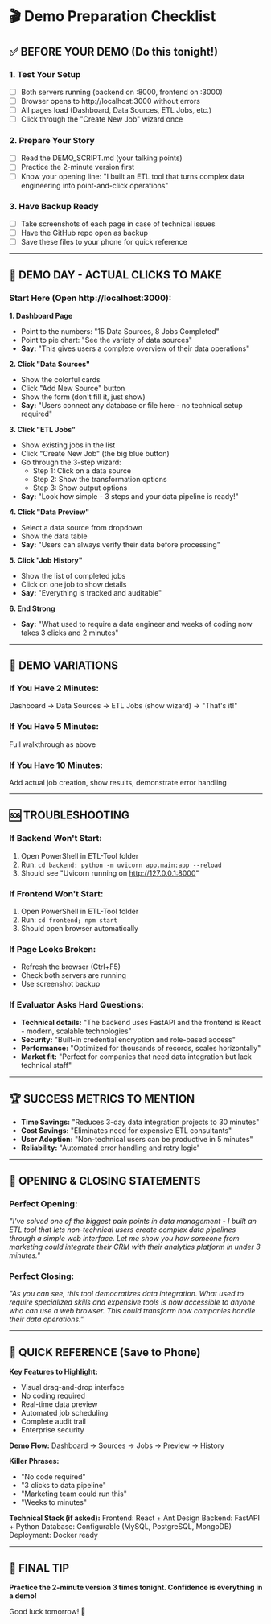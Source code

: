 # 🎬 Demo Preparation Checklist

## ✅ BEFORE YOUR DEMO (Do this tonight!)

### 1. Test Your Setup
- [ ] Both servers running (backend on :8000, frontend on :3000)
- [ ] Browser opens to http://localhost:3000 without errors
- [ ] All pages load (Dashboard, Data Sources, ETL Jobs, etc.)
- [ ] Click through the "Create New Job" wizard once

### 2. Prepare Your Story
- [ ] Read the DEMO_SCRIPT.md (your talking points)
- [ ] Practice the 2-minute version first
- [ ] Know your opening line: "I built an ETL tool that turns complex data engineering into point-and-click operations"

### 3. Have Backup Ready
- [ ] Take screenshots of each page in case of technical issues
- [ ] Have the GitHub repo open as backup
- [ ] Save these files to your phone for quick reference

---

## 🎯 DEMO DAY - ACTUAL CLICKS TO MAKE

### Start Here (Open http://localhost:3000):

**1. Dashboard Page** 
- Point to the numbers: "15 Data Sources, 8 Jobs Completed"
- Point to pie chart: "See the variety of data sources"
- **Say:** "This gives users a complete overview of their data operations"

**2. Click "Data Sources"**
- Show the colorful cards
- Click "Add New Source" button
- Show the form (don't fill it, just show)
- **Say:** "Users connect any database or file here - no technical setup required"

**3. Click "ETL Jobs"** 
- Show existing jobs in the list
- Click "Create New Job" (the big blue button)
- Go through the 3-step wizard:
  - Step 1: Click on a data source
  - Step 2: Show the transformation options
  - Step 3: Show output options
- **Say:** "Look how simple - 3 steps and your data pipeline is ready!"

**4. Click "Data Preview"**
- Select a data source from dropdown
- Show the data table
- **Say:** "Users can always verify their data before processing"

**5. Click "Job History"**
- Show the list of completed jobs
- Click on one job to show details
- **Say:** "Everything is tracked and auditable"

**6. End Strong**
- **Say:** "What used to require a data engineer and weeks of coding now takes 3 clicks and 2 minutes"

---

## 🎪 DEMO VARIATIONS

### If You Have 2 Minutes:
Dashboard → Data Sources → ETL Jobs (show wizard) → "That's it!"

### If You Have 5 Minutes:
Full walkthrough as above

### If You Have 10 Minutes:
Add actual job creation, show results, demonstrate error handling

---

## 🆘 TROUBLESHOOTING

### If Backend Won't Start:
1. Open PowerShell in ETL-Tool folder
2. Run: `cd backend; python -m uvicorn app.main:app --reload`
3. Should see "Uvicorn running on http://127.0.0.1:8000"

### If Frontend Won't Start:
1. Open PowerShell in ETL-Tool folder  
2. Run: `cd frontend; npm start`
3. Should open browser automatically

### If Page Looks Broken:
- Refresh the browser (Ctrl+F5)
- Check both servers are running
- Use screenshot backup

### If Evaluator Asks Hard Questions:
- **Technical details:** "The backend uses FastAPI and the frontend is React - modern, scalable technologies"
- **Security:** "Built-in credential encryption and role-based access"
- **Performance:** "Optimized for thousands of records, scales horizontally"
- **Market fit:** "Perfect for companies that need data integration but lack technical staff"

---

## 🏆 SUCCESS METRICS TO MENTION

- **Time Savings:** "Reduces 3-day data integration projects to 30 minutes"
- **Cost Savings:** "Eliminates need for expensive ETL consultants"  
- **User Adoption:** "Non-technical users can be productive in 5 minutes"
- **Reliability:** "Automated error handling and retry logic"

---

## 🎤 OPENING & CLOSING STATEMENTS

### Perfect Opening:
*"I've solved one of the biggest pain points in data management - I built an ETL tool that lets non-technical users create complex data pipelines through a simple web interface. Let me show you how someone from marketing could integrate their CRM with their analytics platform in under 3 minutes."*

### Perfect Closing:  
*"As you can see, this tool democratizes data integration. What used to require specialized skills and expensive tools is now accessible to anyone who can use a web browser. This could transform how companies handle their data operations."*

---

## 📱 QUICK REFERENCE (Save to Phone)

**Key Features to Highlight:**
- Visual drag-and-drop interface
- No coding required
- Real-time data preview
- Automated job scheduling  
- Complete audit trail
- Enterprise security

**Demo Flow:**
Dashboard → Sources → Jobs → Preview → History

**Killer Phrases:**
- "No code required"
- "3 clicks to data pipeline"
- "Marketing team could run this"
- "Weeks to minutes"

**Technical Stack (if asked):**
Frontend: React + Ant Design
Backend: FastAPI + Python
Database: Configurable (MySQL, PostgreSQL, MongoDB)
Deployment: Docker ready

---

## 🎯 FINAL TIP
**Practice the 2-minute version 3 times tonight. Confidence is everything in a demo!**

Good luck tomorrow! 🚀
